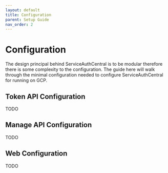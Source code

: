 ```yaml
---
layout: default
title: Configuration
parent: Setup Guide
nav_order: 2
---
```


# Configuration

The design principal behind ServiceAuthCentral is to be modular therefore there is some complexity to the configuration.  The guide here will walk through the minimal configuration needed to configure ServiceAuthCentral for running on GCP.

## Token API Configuration

TODO

## Manage API Configuration

TODO

## Web Configuration

TODO
